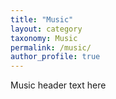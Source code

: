```yaml
---
title: "Music"
layout: category
taxonomy: Music
permalink: /music/
author_profile: true
---
```


Music header text here
